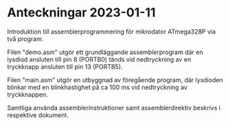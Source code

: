 # Anteckningar 2023-01-11
Introduktion till assemblerprogrammering för mikrodator ATmega328P via två program.

Filen "demo.asm" utgör ett grundläggande assemblerprogram där en lysdiod ansluten till pin 8 (PORTB0) 
tänds vid nedtryckning av en tryckknapp ansluten till pin 13 (PORTB5).

Filen "main.asm" utgör en utbyggnad av föregående program, där lysdioden blinkar med en 
blinkhastighet på ca 100 ms vid nedtryckning av tryckknappen.

Samtliga använda assemblerinstruktioner samt assemblerdirektiv beskrivs i respektive dokument.